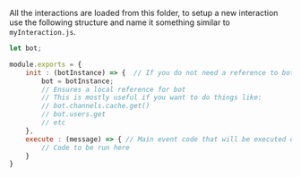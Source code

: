 All the interactions are loaded from this folder, to setup a new interaction use the following structure and name it something similar to `myInteraction.js`.

```js
let bot;

module.exports = {
	init : (botInstance) => {  // If you do not need a reference to bot, simply remove this function
		bot = botInstance;
		// Ensures a local reference for bot
		// This is mostly useful if you want to do things like:
		// bot.channels.cache.get()
		// bot.users.get
		// etc
	},
	execute : (message) => { // Main event code that will be executed on call
		// Code to be run here
	}
}
```
